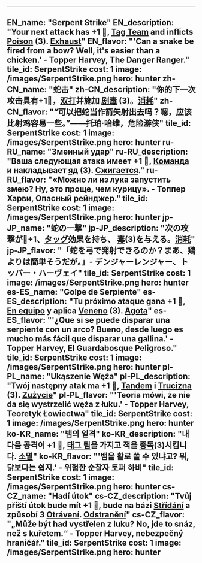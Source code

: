 ---

EN_name: "Serpent Strike"
EN_description: "Your next attack has +1 🔸, <u>Tag Team</u> and inflicts  <u>Poison</u> (3). <u>Exhaust</u>"
EN_flavor: "'Can a snake be fired from a bow? Well, it's easier than a chicken.' - Topper Harvey, The Danger Ranger."
tile_id: SerpentStrike
cost: 1
image: /images/SerpentStrike.png
hero: hunter
zh-CN_name: "蛇击"
zh-CN_description: "你的下一次攻击具有+1🔸，<u>双打</u>并施加 <u>剧毒</u> (3)。<u>消耗</u>"
zh-CN_flavor: "“可以把蛇当作箭矢射出去吗？嗯，应该比射鸡容易一些。”——托珀·哈维，危险游侠"
tile_id: SerpentStrike
cost: 1
image: /images/SerpentStrike.png
hero: hunter
ru-RU_name: "Змеиный удар"
ru-RU_description: "Ваша следующая атака имеет +1 🔸, <u>Команда</u> и накладывает  <u>яд</u> (3). <u>Сжигается</u>."
ru-RU_flavor: "«Можно ли из лука запустить змею? Ну, это проще, чем курицу». - Топпер Харви, Опасный рейнджер."
tile_id: SerpentStrike
cost: 1
image: /images/SerpentStrike.png
hero: hunter
jp-JP_name: "蛇の一撃"
jp-JP_description: "次の攻撃が🔸+1、<u>タッグ</u>効果を持ち、 <u>毒</u>(3)を与える。<u>消耗</u>"
jp-JP_flavor: "「蛇を弓で発射できるのか？まあ、鶏よりは簡単そうだが。」- デンジャーレンジャー、トッパー・ハーヴェイ"
tile_id: SerpentStrike
cost: 1
image: /images/SerpentStrike.png
hero: hunter
es-ES_name: "Golpe de Serpiente"
es-ES_description: "Tu próximo ataque gana +1 🔸, <u>En equipo</u> y aplica  <u>Veneno</u> (3). <u>Agota</u>"
es-ES_flavor: "'¿Que si se puede disparar una serpiente con un arco? Bueno, desde luego es mucho más fácil que disparar una gallina.' - Topper Harvey, El Guardabosque Peligroso."
tile_id: SerpentStrike
cost: 1
image: /images/SerpentStrike.png
hero: hunter
pl-PL_name: "Ukąszenie Węża"
pl-PL_description: "Twój następny atak ma +1 🔸, <u>Tandem</u> i  <u>Trucizna</u> (3). <u>Zużycie</u>"
pl-PL_flavor: "'Teoria mówi, że nie da się wystrzelić węża z łuku.' - Topper Harvey, Teoretyk Łowiectwa"
tile_id: SerpentStrike
cost: 1
image: /images/SerpentStrike.png
hero: hunter
ko-KR_name: "뱀의 일격"
ko-KR_description: "내 다음 공격이 +1 🔸, <u>태그 팀</u>을 가지고 적을  <u>중독</u>(3)시킵니다. <u>소멸</u>"
ko-KR_flavor: "'뱀을 활로 쏠 수 있냐고? 뭐, 닭보다는 쉽지.' - 위험한 순찰자 토퍼 하비"
tile_id: SerpentStrike
cost: 1
image: /images/SerpentStrike.png
hero: hunter
cs-CZ_name: "Hadí útok"
cs-CZ_description: "Tvůj příští útok bude mít +1 🔸, bude na bázi <u>Střídání</u> a způsobí 3  <u>Otrávení</u>. <u>Odstranění</u>"
cs-CZ_flavor: "„Může být had vystřelen z luku? No, jde to snáz, než s kuřetem.“ - Topper Harvey, nebezpečný hraničář."
tile_id: SerpentStrike
cost: 1
image: /images/SerpentStrike.png
hero: hunter
---